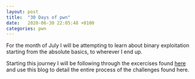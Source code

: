 ```yaml
---
layout: post
title:  "30 Days of pwn"
date:   2020-06-30 22:05:48 +0100
categories: pwn
---
```

For the month of July I will be attempting to learn about binary exploitation starting from the absolute basics, to wherever I end up.

Starting this journey I will be following through the excercises found [here](https://exploit-exercises.lains.space/protostar/) and use this blog to detail the entire process of the challenges found here.


